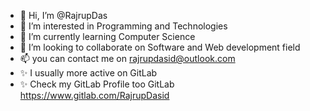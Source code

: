 - 👋 Hi, I’m @RajrupDas
- 👀 I’m interested in Programming and Technologies
- 🌱 I’m currently learning Computer Science 
- 💞️ I’m looking to collaborate on Software and Web development field
- 📫 you can contact me on rajrupdasid@outlook.com
- ✨  I usually more active on GitLab
- ✨  Check my GitLab Profile too  GitLab https://www.gitlab.com/RajrupDasid

<!---
RajrupDasid/RajrupDasid is a ✨ special ✨ repository because its `README.md` (this file) appears on your GitHub profile.
You can click the Preview link to take a look at your changes.
--->
